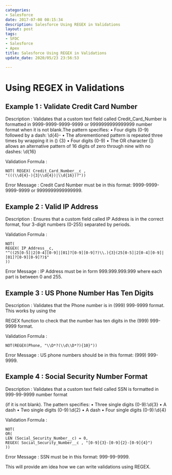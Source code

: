 ```yaml
---
categories:
- Salesforce
date: 2017-07-08 08:15:34
description: Salesforce Using REGEX in Validations
layout: post
tags:
- SFDC
- Salesforce
- Apex
title: Salesforce Using REGEX in Validations
update_date: 2020/05/23 23:56:53

---
```


# Using REGEX in Validations
## Example 1 : Validate Credit Card Number
Description :
Validates that a custom text field called Credit_Card_Number is formatted in 9999-9999-9999-9999 or 9999999999999999 number format when it is not blank.The pattern specifies:
• Four digits (0-9) followed by a dash: \\d{4}-
• The aforementioned pattern is repeated three times by wrapping it in () {3}
• Four digits (0-9)
• The OR character (|) allows an alternative pattern of 16 digits of zero through nine with no dashes: \\d{16}


Validation Formula :
```
NOT( REGEX( Credit_Card_Number__c ,
"(((\\d{4}-){3}\\d{4})|\\d{16})?"))
```
Error Message : Credit Card Number must be in this format: 9999-9999-9999-9999 or 9999999999999999.


## Example 2 : Valid IP Address
Description :
Ensures that a custom field called IP Address is in the correct format, four 3-digit numbers (0-255) separated  by periods.

Validation Formula :
```
NOT(
REGEX( IP_Address__c,
"^((25[0-5]|2[0-4][0-9]|[01]?[0-9][0-9]?)\\.){3}(25[0-5]|2[0-4][0-9]|[01]?[0-9][0-9]?)$"
))
```
Error Message : IP Address must be in form 999.999.999.999 where each part is between 0 and 255.


## Example 3 : US Phone Number Has Ten Digits
Description :
Validates that the Phone number is in (999) 999-9999 format. This works by using the

REGEX function to check that the number has ten digits in the (999) 999-9999 format.


Validation Formula : 
```
NOT(REGEX(Phone, "\\D*?(\\d\\D*?){10}"))
```
Error Message : US phone numbers should be in this format: (999) 999-9999.


## Example 4 : Social Security Number Format
Description :
Validates that a custom text field called SSN is formatted in 999-99-9999 number format

(if it is not blank). The pattern specifies:
• Three single digits (0-9):\\d{3}
• A dash
• Two single digits (0-9):\\d{2}
• A dash
• Four single digits (0-9):\\d{4}


Validation Formula :
```
NOT(
OR(
LEN (Social_Security_Number__c) = 0,
REGEX( Social_Security_Number__c , "[0-9]{3}-[0-9]{2}-[0-9]{4}")
))
```
Error Message : SSN must be in this format: 999-99-9999.


This will provide am idea how we can write validations using REGEX.